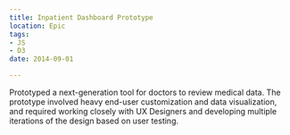 ```yaml
---
title: Inpatient Dashboard Prototype
location: Epic
tags:
- JS
- D3
date: 2014-09-01

---
```

Prototyped a next-generation tool for doctors to review medical data. 
The prototype involved heavy end-user customization and data visualization, 
and required working closely with UX Designers and developing multiple 
iterations of the design based on user testing.